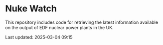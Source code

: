 # Nuke Watch

This repository includes code for retrieving the latest information available on the output of EDF nuclear power plants in the UK.

Last updated: 2025-03-04 09:15